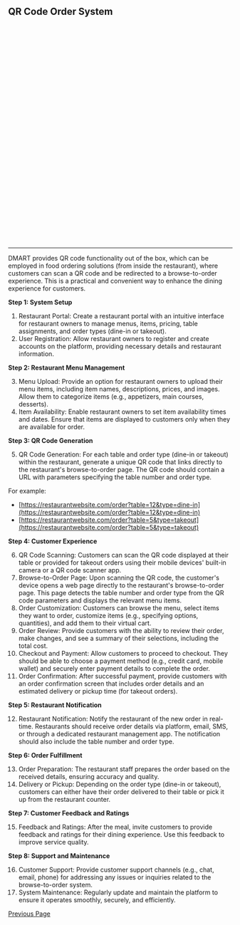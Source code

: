 <script>
</script>

<style>
.bg-img {
background-image: url('./assets/qr-ordering.jpg');
	background-size: cover;
	width: 100%;
	height: 529px;

}
</style>
<div class=bg-img>
<h2> QR Code Order System </h2>

</div>

---

DMART provides QR code functionality out of the box, which can be employed in food ordering solutions (from inside the restaurant), where customers can scan a QR code and be redirected to a browse-to-order experience. This is a practical and convenient way to enhance the dining experience for customers.

**Step 1: System Setup**

1.  Restaurant Portal: Create a restaurant portal with an intuitive interface for restaurant owners to manage menus, items, pricing, table assignments, and order types (dine-in or takeout).
2.  User Registration: Allow restaurant owners to register and create accounts on the platform, providing necessary details and restaurant information.

**Step 2: Restaurant Menu Management**

3.  Menu Upload: Provide an option for restaurant owners to upload their menu items, including item names, descriptions, prices, and images. Allow them to categorize items (e.g., appetizers, main courses, desserts).
4.  Item Availability: Enable restaurant owners to set item availability times and dates. Ensure that items are displayed to customers only when they are available for order.

**Step 3: QR Code Generation**

5.  QR Code Generation: For each table and order type (dine-in or takeout) within the restaurant, generate a unique QR code that links directly to the restaurant's browse-to-order page. The QR code should contain a URL with parameters specifying the table number and order type.

For example:

- [https://restaurantwebsite.com/order?table=12&type=dine-in](https://restaurantwebsite.com/order?table=12&type=dine-in)
- [https://restaurantwebsite.com/order?table=5&type=takeout](https://restaurantwebsite.com/order?table=5&type=takeout)

**Step 4: Customer Experience**

6.  QR Code Scanning: Customers can scan the QR code displayed at their table or provided for takeout orders using their mobile devices' built-in camera or a QR code scanner app.
7.  Browse-to-Order Page: Upon scanning the QR code, the customer's device opens a web page directly to the restaurant's browse-to-order page. This page detects the table number and order type from the QR code parameters and displays the relevant menu items.
8.  Order Customization: Customers can browse the menu, select items they want to order, customize items (e.g., specifying options, quantities), and add them to their virtual cart.
9.  Order Review: Provide customers with the ability to review their order, make changes, and see a summary of their selections, including the total cost.
10. Checkout and Payment: Allow customers to proceed to checkout. They should be able to choose a payment method (e.g., credit card, mobile wallet) and securely enter payment details to complete the order.
11. Order Confirmation: After successful payment, provide customers with an order confirmation screen that includes order details and an estimated delivery or pickup time (for takeout orders).

**Step 5: Restaurant Notification**

12. Restaurant Notification: Notify the restaurant of the new order in real-time. Restaurants should receive order details via platform, email, SMS, or through a dedicated restaurant management app. The notification should also include the table number and order type.

**Step 6: Order Fulfillment**

13. Order Preparation: The restaurant staff prepares the order based on the received details, ensuring accuracy and quality.
14. Delivery or Pickup: Depending on the order type (dine-in or takeout), customers can either have their order delivered to their table or pick it up from the restaurant counter.

**Step 7: Customer Feedback and Ratings**

15. Feedback and Ratings: After the meal, invite customers to provide feedback and ratings for their dining experience. Use this feedback to improve service quality.

**Step 8: Support and Maintenance**

16. Customer Support: Provide customer support channels (e.g., chat, email, phone) for addressing any issues or inquiries related to the browse-to-order system.
17. System Maintenance: Regularly update and maintain the platform to ensure it operates smoothly, securely, and efficiently.

[Previous Page](E-commerce)
